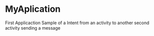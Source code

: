 # MyAplication
First Applicaction
Sample of a Intent from an activity to another second activity sending a message

